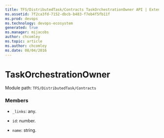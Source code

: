 ```yaml
---
title: TFS/DistributedTask/Contracts TaskOrchestrationOwner API | Extensions for Azure DevOps Services
ms.assetid: 7f2ca3fd-7152-dbcb-b483-f7eb4f5fb11f
ms.prod: devops
ms.technology: devops-ecosystem
generated: true
ms.manager: mijacobs
author: chcomley
ms.topic: article
ms.author: chcomley
ms.date: 08/04/2016
---
```


# TaskOrchestrationOwner

Module path: `TFS/DistributedTask/Contracts`


### Members

* `_links`: any. 

* `id`: number. 

* `name`: string. 

